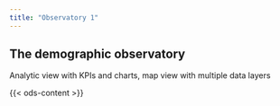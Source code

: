 ```yaml
---
title: "Observatory 1"
---
```


## The demographic observatory

Analytic view with KPIs and charts, map view with multiple data layers

{{< ods-content >}}